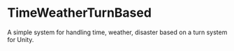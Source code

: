 # TimeWeatherTurnBased
A simple system for handling time, weather, disaster based on a turn system for Unity.
